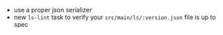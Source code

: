 * use a proper json serializer
* new `ls-lint` task to verify your `src/main/ls/:version.json` file is up to spec

